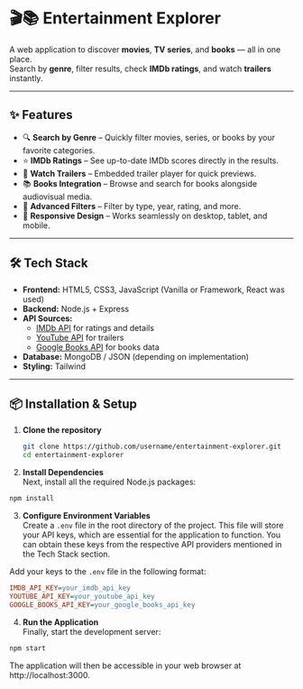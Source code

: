 # 🎬📚 Entertainment Explorer

A web application to discover **movies**, **TV series**, and **books** — all in one place.  
Search by **genre**, filter results, check **IMDb ratings**, and watch **trailers** instantly.

---

## ✨ Features

- 🔍 **Search by Genre** – Quickly filter movies, series, or books by your favorite categories.
- ⭐ **IMDb Ratings** – See up-to-date IMDb scores directly in the results.
- 🎥 **Watch Trailers** – Embedded trailer player for quick previews.
- 📚 **Books Integration** – Browse and search for books alongside audiovisual media.
- 🎯 **Advanced Filters** – Filter by type, year, rating, and more.
- 📱 **Responsive Design** – Works seamlessly on desktop, tablet, and mobile.

---

## 🛠️ Tech Stack

- **Frontend:** HTML5, CSS3, JavaScript (Vanilla or Framework, React was used)
- **Backend:** Node.js + Express 
- **API Sources:**
  - [IMDb API](https://imdb-api.com/) for ratings and details
  - [YouTube API](https://developers.google.com/youtube) for trailers
  - [Google Books API](https://developers.google.com/books) for books data
- **Database:** MongoDB / JSON (depending on implementation)
- **Styling:** Tailwind 

---

## 📦 Installation & Setup

1. **Clone the repository**  
   ```bash
   git clone https://github.com/username/entertainment-explorer.git
   cd entertainment-explorer
   ```



2. **Install Dependencies**  
Next, install all the required Node.js packages:

```bash
npm install
```


3. **Configure Environment Variables**  
Create a `.env` file in the root directory of the project. This file will store your API keys, which are essential for the application to function. You can obtain these keys from the respective API providers mentioned in the Tech Stack section.

Add your keys to the `.env` file in the following format:

```ini
IMDB_API_KEY=your_imdb_api_key
YOUTUBE_API_KEY=your_youtube_api_key
GOOGLE_BOOKS_API_KEY=your_google_books_api_key

```


4. **Run the Application**  
Finally, start the development server:

```bash
npm start
```
The application will then be accessible in your web browser at http://localhost:3000.

